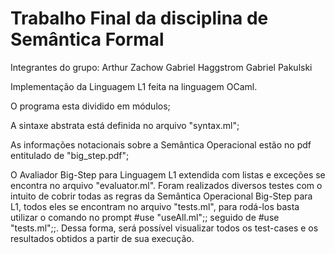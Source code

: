 # Trabalho Final da disciplina de Semântica Formal
Integrantes do grupo:
Arthur Zachow
Gabriel Haggstrom
Gabriel Pakulski

Implementação da Linguagem L1 feita na linguagem OCaml.

O programa esta dividido em módulos;

A sintaxe abstrata está definida no arquivo "syntax.ml";

As informações notacionais sobre a Semântica Operacional estão no pdf entitulado de "big_step.pdf";

O Avaliador Big-Step para Linguagem L1 extendida com listas e exceções se encontra no arquivo "evaluator.ml". Foram realizados diversos testes com o intuito de cobrir todas as regras da Semântica Operacional Big-Step para L1, todos eles se encontram no arquivo "tests.ml", para rodá-los basta utilizar o comando no prompt #use "useAll.ml";; seguido de #use "tests.ml";;. Dessa forma, será possível visualizar todos os test-cases e os resultados obtidos a partir de sua execução.
 
